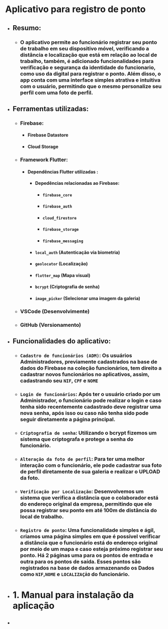 # Aplicativo para registro de ponto

- ## Resumo:
  - ### O aplicativo permite ao funcionário registrar seu ponto de trabalho em seu dispositivo móvel, verificando a distância e localização que está em relação ao local de trabalho, também, é adicionado funcionalidades para verificação e segurança da identidade do funcionario, como uso da digital para registrar o ponto. Além disso, o app conta com uma interface simples atrativa e intuitiva com o usuário, permitindo que o mesmo personalize seu perfil com uma foto de perfil.

- ## Ferramentas utilizadas:
  - ### Firebase:
    - ####  Firebase Datastore
    - ####  Cloud Storage
  - ### Framework Flutter:
      - #### **Dependências Flutter utilizadas** : 
        - #### Depedências relacionadas ao Firebase: 
            - #### `firebase_core`
            - ####  `firebase_auth`
            - ####  `cloud_firestore`
            - ####  `firebase_storage`
            - ####  `firebase_messaging`
        - #### `local_auth` (Autenticação via biometria)
        - #### `geolocator` (Localização)
        - #### `flutter_map` (Mapa visual)
        - ####  `bcrypt` (Criptografia de senha)
        - ####  `image_picker` (Selecionar uma imagem da galeria)
  - ### VSCode (Desenvolvimente)
  - ### GitHub (Versionamento)      
- ## Funcionalidades do aplicativo:
  - ### `Cadastro de funcionários (ADM)`: Os usuários Administradores, previamente cadastrados na base de dados do Firebase na coleção funcionários, tem direito a cadastrar novos funcionários no aplicativos, assim, cadastrando seu `NIF`, `CPF` e `NOME`
  - ### `Login de funcionários`: Após ter o usuário criado por um Administrador, o funcionário pode realizar o login e caso tenha sido recentemente cadastrado deve registrar uma nova senha, após isso ou caso não tenha sido pode seguir diretamente a página principal.
  - ### `Criptografia de senha`: Utilizando o bcrypt fizemos um sistema que criptografa e protege a senha do funcionário.
  - ### `Alteração da foto de perfil`: Para ter uma melhor interação com o funcionário, ele pode cadastrar sua foto de perfil diretamente de sua galeria e realizar o UPLOAD da foto.
  - ### `Verificação por Localização`: Desenvolvemos um sistema que verifica a distância que o colaborador está do endereço original da empresa, permitindo que ele possa registrar seu ponto em até 100m de distância do local de trabalho.
  - ### `Registro de ponto`: Uma funcionalidade simples e ágil, criamos uma página simples em que é possivel verificar a distância que o funcionário está do endereço original por meio de um mapa e caso esteja próximo registrar seu ponto. Há 2 páginas uma para os pontos de entrada e outra para os pontos de saída. Esses pontos são registrados na base de dados armazenando os Dados como `NIF`,`NOME` e `LOCALIZAÇÃO` do funcionário. 
- # 1. Manual para instalação da aplicação
- ##
